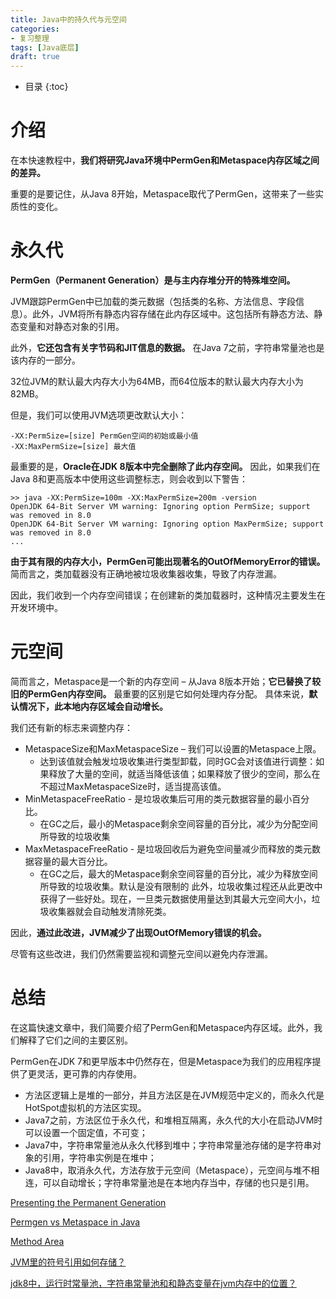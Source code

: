 ```yaml
---
title: Java中的持久代与元空间
categories:
- 复习整理
tags: [Java底层]
draft: true
---
```


* 目录
{:toc}


# 介绍

在本快速教程中，**我们将研究Java环境中PermGen和Metaspace内存区域之间的差异。**

重要的是要记住，从Java 8开始，Metaspace取代了PermGen，这带来了一些实质性的变化。

# 永久代

**PermGen（Permanent Generation）是与主内存堆分开的特殊堆空间。**

JVM跟踪PermGen中已加载的类元数据（包括类的名称、方法信息、字段信息）。此外，JVM将所有静态内容存储在此内存区域中。这包括所有静态方法、静态变量和对静态对象的引用。

此外，**它还包含有关字节码和JIT信息的数据。** 在Java 7之前，字符串常量池也是该内存的一部分。

32位JVM的默认最大内存大小为64MB，而64位版本的默认最大内存大小为82MB。

但是，我们可以使用JVM选项更改默认大小：
```
-XX:PermSize=[size] PermGen空间的初始或最小值
-XX:MaxPermSize=[size] 最大值
```

最重要的是，**Oracle在JDK 8版本中完全删除了此内存空间。** 因此，如果我们在Java 8和更高版本中使用这些调整标志，则会收到以下警告：
```
>> java -XX:PermSize=100m -XX:MaxPermSize=200m -version
OpenJDK 64-Bit Server VM warning: Ignoring option PermSize; support was removed in 8.0
OpenJDK 64-Bit Server VM warning: Ignoring option MaxPermSize; support was removed in 8.0
...
```

**由于其有限的内存大小，PermGen可能出现著名的OutOfMemoryError的错误。** 简而言之，类加载器没有正确地被垃圾收集器收集，导致了内存泄漏。

因此，我们收到一个内存空间错误；在创建新的类加载器时，这种情况主要发生在开发环境中。

# 元空间

简而言之，Metaspace是一个新的内存空间 – 从Java 8版本开始；**它已替换了较旧的PermGen内存空间。** 最重要的区别是它如何处理内存分配。
具体来说，**默认情况下，此本地内存区域会自动增长。**

我们还有新的标志来调整内存：
* MetaspaceSize和MaxMetaspaceSize – 我们可以设置的Metaspace上限。
    - 达到该值就会触发垃圾收集进行类型卸载，同时GC会对该值进行调整：如果释放了大量的空间，就适当降低该值；如果释放了很少的空间，那么在不超过MaxMetaspaceSize时，适当提高该值。
* MinMetaspaceFreeRatio - 是垃圾收集后可用的类元数据容量的最小百分比。
    - 在GC之后，最小的Metaspace剩余空间容量的百分比，减少为分配空间所导致的垃圾收集
* MaxMetaspaceFreeRatio - 是垃圾回收后为避免空间量减少而释放的类元数据容量的最大百分比。
    - 在GC之后，最大的Metaspace剩余空间容量的百分比，减少为释放空间所导致的垃圾收集。默认是没有限制的
此外，垃圾收集过程还从此更改中获得了一些好处。现在，一旦类元数据使用量达到其最大元空间大小，垃圾收集器就会自动触发清除死类。

因此，**通过此改进，JVM减少了出现OutOfMemory错误的机会。**

尽管有这些改进，我们仍然需要监视和调整元空间以避免内存泄漏。

# 总结

在这篇快速文章中，我们简要介绍了PermGen和Metaspace内存区域。此外，我们解释了它们之间的主要区别。

PermGen在JDK 7和更早版本中仍然存在，但是Metaspace为我们的应用程序提供了更灵活，更可靠的内存使用。

* 方法区逻辑上是堆的一部分，并且方法区是在JVM规范中定义的，而永久代是HotSpot虚拟机的方法区实现。
* Java7之前，方法区位于永久代，和堆相互隔离，永久代的大小在启动JVM时可以设置一个固定值，不可变； 
* Java7中，字符串常量池从永久代移到堆中；字符串常量池存储的是字符串对象的引用，字符串实例是在堆中； 
* Java8中，取消永久代，方法存放于元空间（Metaspace），元空间与堆不相连，可以自动增长；字符串常量池是在本地内存当中，存储的也只是引用。



[Presenting the Permanent Generation](https://blogs.oracle.com/jonthecollector/presenting-the-permanent-generation)

[Permgen vs Metaspace in Java](https://www.baeldung.com/java-permgen-metaspace)

[Method Area](https://docs.oracle.com/javase/specs/jvms/se8/html/jvms-2.html#jvms-2.5.4)

[JVM里的符号引用如何存储？](https://www.zhihu.com/question/30300585/answer/51335493)

[jdk8中，运行时常量池，字符串常量池和和静态变量在jvm内存中的位置？](https://www.zhihu.com/question/266100784)